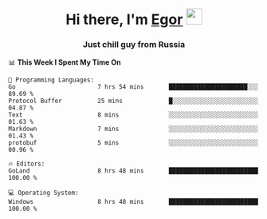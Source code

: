 
<h1 align="center">Hi there, I'm <a href="https://daniilshat.ru/" target="_blank">Egor</a> 
<img src="https://github.com/blackcater/blackcater/raw/main/images/Hi.gif" height="32"/></h1>
<h3 align="center">Just chill guy from Russia</h3>

<!--START_SECTION:waka-->
📊 **This Week I Spent My Time On** 

```text
💬 Programming Languages: 
Go                       7 hrs 54 mins       ██████████████████████░░░   89.69 % 
Protocol Buffer          25 mins             █░░░░░░░░░░░░░░░░░░░░░░░░   04.87 % 
Text                     8 mins              ░░░░░░░░░░░░░░░░░░░░░░░░░   01.63 % 
Markdown                 7 mins              ░░░░░░░░░░░░░░░░░░░░░░░░░   01.43 % 
protobuf                 5 mins              ░░░░░░░░░░░░░░░░░░░░░░░░░   00.96 % 

🔥 Editors: 
GoLand                   8 hrs 48 mins       █████████████████████████   100.00 % 

💻 Operating System: 
Windows                  8 hrs 48 mins       █████████████████████████   100.00 % 
```


<!--END_SECTION:waka-->
